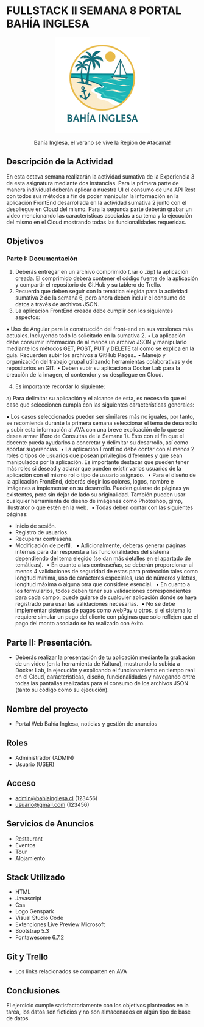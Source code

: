 # FULLSTACK II SEMANA 8 PORTAL BAHÍA INGLESA 

<p align="center">
  <img src="public/img/logo_bahia.png" alt="Logo" width="250">
</p>

<div style="text-align:center;">
  Bahía Inglesa, el verano se vive la Región de Atacama!
</div>

## Descripción de la Actividad
En esta octava semana realizarán la actividad sumativa de la Experiencia 3 de esta asignatura mediante dos instancias. Para la primera parte de manera individual deberán aplicar a nuestra UI el consumo de una API Rest con todos sus métodos a fin de poder manipular la información en la aplicación FrontEnd desarrollada en la actividad sumativa 2 junto con el despliegue en Cloud del mismo. Para la segunda parte deberán grabar un video mencionando las características asociadas a su tema y la ejecución del mismo en el Cloud mostrando todas las funcionalidades requeridas.  

## Objetivos

### Parte I: Documentación 

1.	Deberás entregar en un archivo comprimido (.rar o .zip) la aplicación creada. El comprimido deberá contener el código fuente de la aplicación y compartir el repositorio de GitHub y su tablero de Trello.  
2.	Recuerda que deben seguir con la temática elegida para la actividad sumativa 2 de la semana 6, pero ahora deben incluir el consumo de datos a través de archivos JSON. 
3.	La aplicación FrontEnd creada debe cumplir con los siguientes aspectos: 

•	Uso de Angular para la construcción del front-end en sus versiones más actuales. Incluyendo todo lo solicitado en la sumativa 2. 
•	La aplicación debe consumir información de al menos un archivo JSON y manipularlo mediante los métodos GET, POST, PUT y DELETE tal como se explica en la guía. Recuerden subir los archivos a GitHub Pages.. 
•	Manejo y organización del trabajo grupal utilizando herramientas colaborativas y de repositorios en GIT. 
•	Deben subir su aplicación a Docker Lab para la creación de la imagen, el contendor y su despliegue en Cloud.  
 
4.	Es importante recordar lo siguiente: 
 
a)	Para delimitar su aplicación y el alcance de esta, es necesario que el caso que seleccionen cumpla con las siguientes características generales:   
 
•	Los casos seleccionados pueden ser similares más no iguales, por tanto, se recomienda durante la primera semana seleccionar el tema de desarrollo y subir esta información al AVA con una breve explicación de lo que se desea armar (Foro de Consultas de la Semana 1). Esto con el fin que el docente pueda ayudarlos a concretar y delimitar su desarrollo, así como aportar sugerencias.  
•	La aplicación FrontEnd debe contar con al menos 2 roles o tipos de usuarios que posean privilegios diferentes y que sean manipulados por la aplicación. Es importante destacar que pueden tener más roles si desead y aclarar que pueden existir varios usuarios de la aplicación con el mismo rol o tipo de usuario asignado.   
•	Para el diseño de la aplicación FrontEnd, deberás elegir los colores, logos, nombre e imágenes a implementar en su desarrollo. Pueden guiarse de páginas ya existentes, pero sin dejar de lado su originalidad. También pueden usar cualquier herramienta de diseño de imágenes como Photoshop, gimp, illustrator o que estén en la web.   
•	Todas deben contar con las siguientes páginas:    
-	Inicio de sesión.   
-	Registro de usuarios.   
-	Recuperar contraseña.    
-	Modificación de perfil.    
•	Adicionalmente, deberás generar páginas internas para dar respuesta a las funcionalidades del sistema dependiendo del tema elegido (se dan más detalles en el apartado de temáticas).   
•	En cuanto a las contraseñas, se deberán proporcionar al menos 4 validaciones de seguridad de estas para protección tales como longitud mínima, uso de caracteres especiales, uso de números y letras, longitud máxima o alguna otra que considere esencial.   
•	En cuanto a los formularios, todos deben tener sus validaciones correspondientes para cada campo, puede guiarse de cualquier aplicación donde se haya registrado para usar las validaciones necesarias.   
•	No se debe implementar sistemas de pagos como webPay u otros, si el sistema lo requiere simular un pago del cliente con páginas que solo reflejen que el pago del monto asociado se ha realizado con éxito.  

## Parte II: Presentación.

- Deberás realizar la presentación de tu aplicación mediante la grabación de un video (en la herramienta de Kaltura), mostrando la subida a Docker Lab, la ejecución y explicando el funcionamiento en tiempo real en el Cloud, características, diseño, funcionalidades y navegando entre todas las pantallas realizadas para el consumo de los archivos JSON (tanto su código como su ejecución).

## Nombre del proyecto
- Portal Web Bahía Inglesa, noticias y gestión de anuncios

## Roles
- Administrador (ADMIN)
- Usuario (USER)

## Acceso

- admin@bahiainglesa.cl (123456)
- usuario@gmail.com (123456)

## Servicios de Anuncios

- Restaurant
- Eventos
- Tour
- Alojamiento

## Stack Utilizado
- HTML
- Javascript
- Css
- Logo Genspark
- Visual Studio Code
- Extenciones Live Preview Microsoft
- Bootstrap 5.3
- Fontawesome 6.7.2

## Git y Trello
- Los links relacionados se comparten en AVA

## Conclusiones
El ejercicio cumple satisfactoriamente con los objetivos planteados en la tarea, los datos son ficticios y no son almacenados en algún tipo de base de datos.
